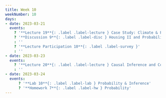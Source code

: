 ```yaml
---
title: Week 10
weekNumber: 10
days:
- date: 2023-03-21
  events:
    ? '**Lecture 19**{: .label .label-lecture } Case Study: Climate & Physical Data'
    ? '**Discussion 9**{: .label .label-disc } Housing II and Probability I' 
    : ''
    ? '**Lecture Participation 10**{: .label .label-survey }'
    : ''
- date: 2023-03-23
  events:
    ? '**Lecture 20**{: .label .label-lecture } Causal Inference and Confounding'
    : ''
- date: 2023-03-24
  events:
      ? '**Lab 10**{: .label .label-lab } Probability & Inference'
      ? '**Homework 7**{: .label .label-hw } Probability'
---
```

